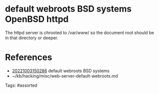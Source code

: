 # default webroots BSD systems OpenBSD httpd
The httpd server is chrooted to /var/www/ so the document root should be in that directory or deeper.

# References
- [20221003150286](/zet/20221003150286/) default webroots BSD systems
- ~/kb/hacking/misc/web-server-default-webroots.md

Tags:
    #assorted

